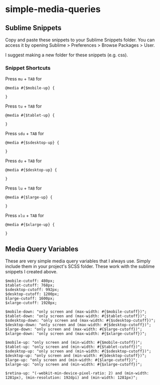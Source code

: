 # simple-media-queries

## Sublime Snippets

Copy and paste these snippets to your Sublime Snippets folder. You can access it by opening Sublime > Preferences > Browse Packages > User.

I suggest making a new folder for these snippets (e.g. css).

### Snippet Shortcuts

Press `mu` + `TAB` for

```
@media #{$mobile-up} {
  
}
```

Press `tu` + `TAB` for

```
@media #{$tablet-up} {
  
}
```

Press `sdu` + `TAB` for

```
@media #{$sdesktop-up} {
  
}
```

Press `du` + `TAB` for

```
@media #{$desktop-up} {
  
}
```

Press `lu` + `TAB` for

```
@media #{$large-up} {
  
}
```

Press `xlu` + `TAB` for

```
@media #{$xlarge-up} {
  
}
```

## Media Query Variables

These are very simple media query variables that I always use. Simply include them in your project's SCSS folder. These work with the sublime snippets I created above.

    $mobile-cutoff: 480px;
    $tablet-cutoff: 768px;
    $sdesktop-cutoff: 992px;
    $desktop-cutoff: 1200px;
    $large-cutoff: 1600px;
    $xlarge-cutoff: 1920px;

    $mobile-down: "only screen and (max-width: #{$mobile-cutoff})";
    $tablet-down: "only screen and (max-width: #{$tablet-cutoff})";
    $sdesktop-down: "only screen and (max-width: #{$sdesktop-cutoff})";
    $desktop-down: "only screen and (max-width: #{$desktop-cutoff})";
    $large-down: "only screen and (max-width: #{$large-cutoff})";
    $xlarge-down: "only screen and (max-width: #{$xlarge-cutoff})";

    $mobile-up: "only screen and (min-width: #{$mobile-cutoff})";
    $tablet-up: "only screen and (min-width: #{$tablet-cutoff})";
    $sdesktop-up: "only screen and (min-width: #{$sdesktop-cutoff})";
    $desktop-up: "only screen and (min-width: #{$desktop-cutoff})";
    $large-up: "only screen and (min-width: #{$large-cutoff})";
    $xlarge-up: "only screen and (min-width: #{$xlarge-cutoff})";

    $retina-up: "(-webkit-min-device-pixel-ratio: 2) and (min-width: 1281px), (min-resolution: 192dpi) and (min-width: 1281px)";


